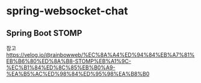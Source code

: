# spring-websocket-chat

Spring Boot
STOMP
---
참고
https://velog.io/@rainbowweb/%EC%8A%A4%ED%94%84%EB%A7%81%EB%B6%80%ED%8A%B8-STOMP%EB%A1%9C-%EC%B1%84%ED%8C%85%EB%B0%A9-%EA%B5%AC%ED%98%84%ED%95%98%EA%B8%B0
